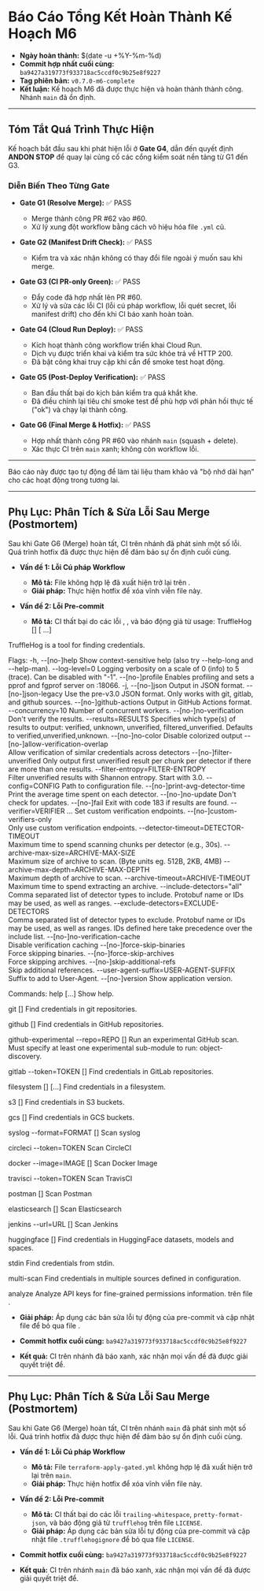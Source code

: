 # Báo Cáo Tổng Kết Hoàn Thành Kế Hoạch M6

- **Ngày hoàn thành:** $(date -u +%Y-%m-%d)
- **Commit hợp nhất cuối cùng:** `ba9427a319773f933718ac5ccdf0c9b25e8f9227`
- **Tag phiên bản:** `v0.7.0-m6-complete`
- **Kết luận:** Kế hoạch M6 đã được thực hiện và hoàn thành thành công. Nhánh `main` đã ổn định.

---

## Tóm Tắt Quá Trình Thực Hiện

Kế hoạch bắt đầu sau khi phát hiện lỗi ở **Gate G4**, dẫn đến quyết định **ANDON STOP** để quay lại củng cố các cổng kiểm soát nền tảng từ G1 đến G3.

### Diễn Biến Theo Từng Gate

- **Gate G1 (Resolve Merge):** ✅ PASS
  - Merge thành công PR #62 vào #60.
  - Xử lý xung đột workflow bằng cách vô hiệu hóa file `.yml` cũ.

- **Gate G2 (Manifest Drift Check):** ✅ PASS
  - Kiểm tra và xác nhận không có thay đổi file ngoài ý muốn sau khi merge.

- **Gate G3 (CI PR-only Green):** ✅ PASS
  - Đẩy code đã hợp nhất lên PR #60.
  - Xử lý và sửa các lỗi CI (lỗi cú pháp workflow, lỗi quét secret, lỗi manifest drift) cho đến khi CI báo xanh hoàn toàn.

- **Gate G4 (Cloud Run Deploy):** ✅ PASS
  - Kích hoạt thành công workflow triển khai Cloud Run.
  - Dịch vụ được triển khai và kiểm tra sức khỏe trả về HTTP 200.
  - Đã bật công khai truy cập khi cần để smoke test hoạt động.

- **Gate G5 (Post-Deploy Verification):** ✅ PASS
  - Ban đầu thất bại do kịch bản kiểm tra quá khắt khe.
  - Đã điều chỉnh lại tiêu chí smoke test để phù hợp với phản hồi thực tế ("ok") và chạy lại thành công.

- **Gate G6 (Final Merge & Hotfix):** ✅ PASS
  - Hợp nhất thành công PR #60 vào nhánh `main` (squash + delete).
  - Xác thực CI trên `main` xanh; không còn workflow lỗi.

---

Báo cáo này được tạo tự động để làm tài liệu tham khảo và "bộ nhớ dài hạn" cho các hoạt động trong tương lai.

---
## Phụ Lục: Phân Tích & Sửa Lỗi Sau Merge (Postmortem)

Sau khi Gate G6 (Merge) hoàn tất, CI trên nhánh  đã phát sinh một số lỗi. Quá trình hotfix đã được thực hiện để đảm bảo sự ổn định cuối cùng.

- **Vấn đề 1: Lỗi Cú pháp Workflow**
  - **Mô tả:** File  không hợp lệ đã xuất hiện trở lại trên .
  - **Giải pháp:** Thực hiện hotfix để xóa vĩnh viễn file này.

- **Vấn đề 2: Lỗi Pre-commit**
  - **Mô tả:** CI thất bại do các lỗi , , và báo động giả từ usage: TruffleHog [<flags>] <command> [<args> ...]

TruffleHog is a tool for finding credentials.


Flags:
  -h, --[no-]help                Show context-sensitive help (also try
                                 --help-long and --help-man).
      --log-level=0              Logging verbosity on a scale of 0 (info) to 5
                                 (trace). Can be disabled with "-1".
      --[no-]profile             Enables profiling and sets a pprof and fgprof
                                 server on :18066.
  -j, --[no-]json                Output in JSON format.
      --[no-]json-legacy         Use the pre-v3.0 JSON format. Only works with
                                 git, gitlab, and github sources.
      --[no-]github-actions      Output in GitHub Actions format.
      --concurrency=10           Number of concurrent workers.
      --[no-]no-verification     Don't verify the results.
      --results=RESULTS          Specifies which type(s) of results to
                                 output: verified, unknown, unverified,
                                 filtered_unverified. Defaults to
                                 verified,unverified,unknown.
      --[no-]no-color            Disable colorized output
      --[no-]allow-verification-overlap  
                                 Allow verification of similar credentials
                                 across detectors
      --[no-]filter-unverified   Only output first unverified result per
                                 chunk per detector if there are more than one
                                 results.
      --filter-entropy=FILTER-ENTROPY  
                                 Filter unverified results with Shannon entropy.
                                 Start with 3.0.
      --config=CONFIG            Path to configuration file.
      --[no-]print-avg-detector-time  
                                 Print the average time spent on each detector.
      --[no-]no-update           Don't check for updates.
      --[no-]fail                Exit with code 183 if results are found.
      --verifier=VERIFIER ...    Set custom verification endpoints.
      --[no-]custom-verifiers-only  
                                 Only use custom verification endpoints.
      --detector-timeout=DETECTOR-TIMEOUT  
                                 Maximum time to spend scanning chunks per
                                 detector (e.g., 30s).
      --archive-max-size=ARCHIVE-MAX-SIZE  
                                 Maximum size of archive to scan. (Byte units
                                 eg. 512B, 2KB, 4MB)
      --archive-max-depth=ARCHIVE-MAX-DEPTH  
                                 Maximum depth of archive to scan.
      --archive-timeout=ARCHIVE-TIMEOUT  
                                 Maximum time to spend extracting an archive.
      --include-detectors="all"  Comma separated list of detector types to
                                 include. Protobuf name or IDs may be used,
                                 as well as ranges.
      --exclude-detectors=EXCLUDE-DETECTORS  
                                 Comma separated list of detector types to
                                 exclude. Protobuf name or IDs may be used,
                                 as well as ranges. IDs defined here take
                                 precedence over the include list.
      --[no-]no-verification-cache  
                                 Disable verification caching
      --[no-]force-skip-binaries  
                                 Force skipping binaries.
      --[no-]force-skip-archives  
                                 Force skipping archives.
      --[no-]skip-additional-refs  
                                 Skip additional references.
      --user-agent-suffix=USER-AGENT-SUFFIX  
                                 Suffix to add to User-Agent.
      --[no-]version             Show application version.

Commands:
help [<command>...]
    Show help.

git [<flags>] <uri>
    Find credentials in git repositories.

github [<flags>]
    Find credentials in GitHub repositories.

github-experimental --repo=REPO [<flags>]
    Run an experimental GitHub scan. Must specify at least one experimental
    sub-module to run: object-discovery.

gitlab --token=TOKEN [<flags>]
    Find credentials in GitLab repositories.

filesystem [<flags>] [<path>...]
    Find credentials in a filesystem.

s3 [<flags>]
    Find credentials in S3 buckets.

gcs [<flags>]
    Find credentials in GCS buckets.

syslog --format=FORMAT [<flags>]
    Scan syslog

circleci --token=TOKEN
    Scan CircleCI

docker --image=IMAGE [<flags>]
    Scan Docker Image

travisci --token=TOKEN
    Scan TravisCI

postman [<flags>]
    Scan Postman

elasticsearch [<flags>]
    Scan Elasticsearch

jenkins --url=URL [<flags>]
    Scan Jenkins

huggingface [<flags>]
    Find credentials in HuggingFace datasets, models and spaces.

stdin
    Find credentials from stdin.

multi-scan
    Find credentials in multiple sources defined in configuration.

analyze
    Analyze API keys for fine-grained permissions information. trên file .
  - **Giải pháp:** Áp dụng các bản sửa lỗi tự động của pre-commit và cập nhật file  để bỏ qua file .

- **Commit hotfix cuối cùng:** `ba9427a319773f933718ac5ccdf0c9b25e8f9227`
- **Kết quả:** CI trên nhánh  đã báo xanh, xác nhận mọi vấn đề đã được giải quyết triệt để.

---
## Phụ Lục: Phân Tích & Sửa Lỗi Sau Merge (Postmortem)

Sau khi Gate G6 (Merge) hoàn tất, CI trên nhánh `main` đã phát sinh một số lỗi. Quá trình hotfix đã được thực hiện để đảm bảo sự ổn định cuối cùng.

- **Vấn đề 1: Lỗi Cú pháp Workflow**
  - **Mô tả:** File `terraform-apply-gated.yml` không hợp lệ đã xuất hiện trở lại trên `main`.
  - **Giải pháp:** Thực hiện hotfix để xóa vĩnh viễn file này.

- **Vấn đề 2: Lỗi Pre-commit**
  - **Mô tả:** CI thất bại do các lỗi `trailing-whitespace`, `pretty-format-json`, và báo động giả từ `trufflehog` trên file `LICENSE`.
  - **Giải pháp:** Áp dụng các bản sửa lỗi tự động của pre-commit và cập nhật file `.trufflehogignore` để bỏ qua file `LICENSE`.

- **Commit hotfix cuối cùng:** `ba9427a319773f933718ac5ccdf0c9b25e8f9227`
- **Kết quả:** CI trên nhánh `main` đã báo xanh, xác nhận mọi vấn đề đã được giải quyết triệt để.
